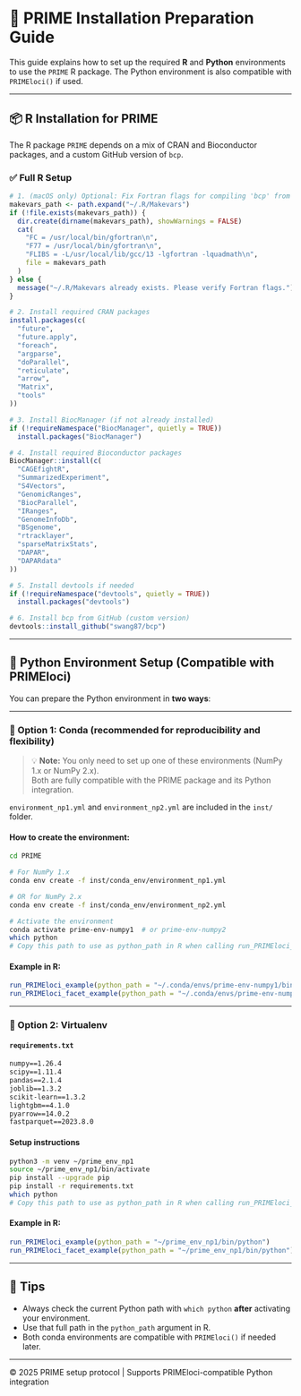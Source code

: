 # 🧬 PRIME Installation Preparation Guide

This guide explains how to set up the required **R** and **Python** environments to use the `PRIME` R package. The Python environment is also compatible with `PRIMEloci()` if used.

---

## 📦 R Installation for PRIME

The R package `PRIME` depends on a mix of CRAN and Bioconductor packages, and a custom GitHub version of `bcp`.

### ✅ Full R Setup

```r
# 1. (macOS only) Optional: Fix Fortran flags for compiling 'bcp' from GitHub
makevars_path <- path.expand("~/.R/Makevars")
if (!file.exists(makevars_path)) {
  dir.create(dirname(makevars_path), showWarnings = FALSE)
  cat(
    "FC = /usr/local/bin/gfortran\n",
    "F77 = /usr/local/bin/gfortran\n",
    "FLIBS = -L/usr/local/lib/gcc/13 -lgfortran -lquadmath\n",
    file = makevars_path
  )
} else {
  message("~/.R/Makevars already exists. Please verify Fortran flags.")
}
```

```r
# 2. Install required CRAN packages
install.packages(c(
  "future",
  "future.apply",
  "foreach",
  "argparse",
  "doParallel",
  "reticulate",
  "arrow",
  "Matrix",
  "tools"
))

# 3. Install BiocManager (if not already installed)
if (!requireNamespace("BiocManager", quietly = TRUE))
  install.packages("BiocManager")

# 4. Install required Bioconductor packages
BiocManager::install(c(
  "CAGEfightR",
  "SummarizedExperiment",
  "S4Vectors",
  "GenomicRanges",
  "BiocParallel",
  "IRanges",
  "GenomeInfoDb",
  "BSgenome",
  "rtracklayer",
  "sparseMatrixStats",
  "DAPAR",
  "DAPARdata"
))

# 5. Install devtools if needed
if (!requireNamespace("devtools", quietly = TRUE))
  install.packages("devtools")

# 6. Install bcp from GitHub (custom version)
devtools::install_github("swang87/bcp")
```

---

## 🐍 Python Environment Setup (Compatible with PRIMEloci)

You can prepare the Python environment in **two ways**:

---

### 🧬 Option 1: Conda (recommended for reproducibility and flexibility)

> 💡 **Note:** You only need to set up one of these environments (NumPy 1.x or NumPy 2.x).  
> Both are fully compatible with the PRIME package and its Python integration.

`environment_np1.yml` and `environment_np2.yml` are included in the `inst/` folder.

#### How to create the environment:

```bash
cd PRIME

# For NumPy 1.x
conda env create -f inst/conda_env/environment_np1.yml

# OR for NumPy 2.x
conda env create -f inst/conda_env/environment_np2.yml

# Activate the environment
conda activate prime-env-numpy1  # or prime-env-numpy2
which python
# Copy this path to use as python_path in R when calling run_PRIMEloci_example() or run_PRIMEloci_facet_example()
```

#### Example in R:

```r
run_PRIMEloci_example(python_path = "~/.conda/envs/prime-env-numpy1/bin/python")
run_PRIMEloci_facet_example(python_path = "~/.conda/envs/prime-env-numpy1/bin/python")
```

---

### 🧪 Option 2: Virtualenv

#### `requirements.txt`

```txt
numpy==1.26.4
scipy==1.11.4
pandas==2.1.4
joblib==1.3.2
scikit-learn==1.3.2
lightgbm==4.1.0
pyarrow==14.0.2
fastparquet==2023.8.0
```

#### Setup instructions

```bash
python3 -m venv ~/prime_env_np1
source ~/prime_env_np1/bin/activate
pip install --upgrade pip
pip install -r requirements.txt
which python
# Copy this path to use as python_path in R when calling run_PRIMEloci_example() or run_PRIMEloci_facet_example()
```

#### Example in R:

```r
run_PRIMEloci_example(python_path = "~/prime_env_np1/bin/python")
run_PRIMEloci_facet_example(python_path = "~/prime_env_np1/bin/python")
```

---

## 🧠 Tips

- Always check the current Python path with `which python` **after** activating your environment.
- Use that full path in the `python_path` argument in R.
- Both conda environments are compatible with `PRIMEloci()` if needed later.

---

© 2025 PRIME setup protocol | Supports PRIMEloci-compatible Python integration
